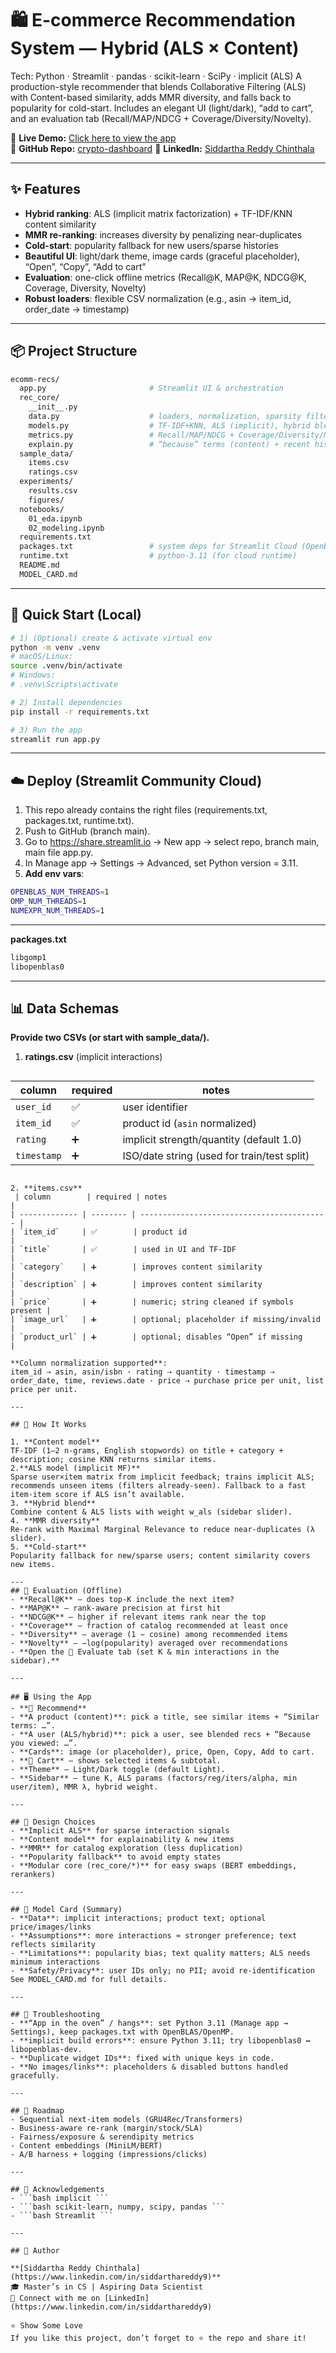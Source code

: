 # 🛍️ E-commerce Recommendation System — Hybrid (ALS × Content)
Tech: Python · Streamlit · pandas · scikit-learn · SciPy · implicit (ALS)
A production-style recommender that blends Collaborative Filtering (ALS) with Content-based similarity, adds MMR diversity, and falls back to popularity for cold-start. Includes an elegant UI (light/dark), “add to cart”, and an evaluation tab (Recall/MAP/NDCG + Coverage/Diversity/Novelty).

🚀 **Live Demo:** [Click here to view the app](https://chbazwgidrxkwkxkno7dmj.streamlit.app)  
📂 **GitHub Repo:** [crypto-dashboard]([https://github.com/SIDDARTHAREDDY8/](https://github.com/SIDDARTHAREDDY8/-E-commerce-Recommendation-System))  
💼 **LinkedIn:** [Siddartha Reddy Chinthala](https://www.linkedin.com/in/siddarthareddy9)

---

## ✨ Features

- **Hybrid ranking**: ALS (implicit matrix factorization) + TF-IDF/KNN content similarity
- **MMR re-ranking**: increases diversity by penalizing near-duplicates
- **Cold-start**: popularity fallback for new users/sparse histories
- **Beautiful UI**: light/dark theme, image cards (graceful placeholder), “Open”, “Copy”, “Add to cart”
- **Evaluation**: one-click offline metrics (Recall@K, MAP@K, NDCG@K, Coverage, Diversity, Novelty)
- **Robust loaders**: flexible CSV normalization (e.g., asin → item_id, order_date → timestamp)

---

## 📦 Project Structure

```bash
ecomm-recs/
  app.py                       # Streamlit UI & orchestration
  rec_core/
    __init__.py
    data.py                    # loaders, normalization, sparsity filters, URL checks
    models.py                  # TF-IDF+KNN, ALS (implicit), hybrid blend, MMR
    metrics.py                 # Recall/MAP/NDCG + Coverage/Diversity/Novelty
    explain.py                 # “because” terms (content) + recent history (ALS)
  sample_data/
    items.csv
    ratings.csv
  experiments/
    results.csv
    figures/
  notebooks/
    01_eda.ipynb
    02_modeling.ipynb
  requirements.txt
  packages.txt                 # system deps for Streamlit Cloud (OpenBLAS/OpenMP)
  runtime.txt                  # python-3.11 (for cloud runtime)
  README.md
  MODEL_CARD.md
```

---

## 🔧 Quick Start (Local)

```bash
# 1) (Optional) create & activate virtual env
python -m venv .venv
# macOS/Linux:
source .venv/bin/activate
# Windows:
# .venv\Scripts\activate

# 2) Install dependencies
pip install -r requirements.txt

# 3) Run the app
streamlit run app.py
```

---

## ☁️ Deploy (Streamlit Community Cloud)
1. This repo already contains the right files (requirements.txt, packages.txt, runtime.txt).
2. Push to GitHub (branch main).
3. Go to https://share.streamlit.io → New app → select repo, branch main, main file app.py.
4. In Manage app → Settings → Advanced, set Python version = 3.11.
5. **Add env vars**:
```bash
OPENBLAS_NUM_THREADS=1
OMP_NUM_THREADS=1
NUMEXPR_NUM_THREADS=1
```

---

**packages.txt**
```bash
libgomp1
libopenblas0
```

---

## 📊 Data Schemas

**Provide two CSVs (or start with sample_data/).**
1. **ratings.csv** (implicit interactions)
   ```bash
 | column      | required | notes                                       |
| ----------- | -------- | ------------------------------------------- |
| `user_id`   | ✅        | user identifier                             |
| `item_id`   | ✅        | product id (`asin` normalized)              |
| `rating`    | ➕        | implicit strength/quantity (default 1.0)    |
| `timestamp` | ➕        | ISO/date string (used for train/test split) |
  ```

2. **items.csv**
   | column        | required | notes                                      |
| ------------- | -------- | ------------------------------------------ |
| `item_id`     | ✅        | product id                                 |
| `title`       | ✅        | used in UI and TF-IDF                      |
| `category`    | ➕        | improves content similarity                |
| `description` | ➕        | improves content similarity                |
| `price`       | ➕        | numeric; string cleaned if symbols present |
| `image_url`   | ➕        | optional; placeholder if missing/invalid   |
| `product_url` | ➕        | optional; disables “Open” if missing       |

**Column normalization supported**:
item_id ⇢ asin, asin/isbn · rating ⇢ quantity · timestamp ⇢ order_date, time, reviews.date · price ⇢ purchase price per unit, list price per unit.

---

## 🧠 How It Works

1. **Content model**
TF-IDF (1–2 n-grams, English stopwords) on title + category + description; cosine KNN returns similar items.
2.**ALS model (implicit MF)**
Sparse user×item matrix from implicit feedback; trains implicit ALS; recommends unseen items (filters already-seen). Fallback to a fast item-item score if ALS isn’t available.
3. **Hybrid blend**
Combine content & ALS lists with weight w_als (sidebar slider).
4. **MMR diversity**
Re-rank with Maximal Marginal Relevance to reduce near-duplicates (λ slider).
5. **Cold-start**
Popularity fallback for new/sparse users; content similarity covers new items.

---
## 🧪 Evaluation (Offline)
- **Recall@K** – does top-K include the next item?
- **MAP@K** – rank-aware precision at first hit
- **NDCG@K** – higher if relevant items rank near the top
- **Coverage** – fraction of catalog recommended at least once
- **Diversity** – average (1 − cosine) among recommended items
- **Novelty** – −log(popularity) averaged over recommendations
- **Open the 🧪 Evaluate tab (set K & min interactions in the sidebar).**

---

## 🖥️ Using the App
- **🔎 Recommend**
  - **A product (content)**: pick a title, see similar items + “Similar terms: …”.
  - **A user (ALS/hybrid)**: pick a user, see blended recs + “Because you viewed: …”.
- **Cards**: image (or placeholder), price, Open, Copy, Add to cart.
- **🛒 Cart** – shows selected items & subtotal.
- **Theme** – Light/Dark toggle (default Light).
- **Sidebar** – tune K, ALS params (factors/reg/iters/alpha, min user/item), MMR λ, hybrid weight.

---

## 🧩 Design Choices
- **Implicit ALS** for sparse interaction signals
- **Content model** for explainability & new items
- **MMR** for catalog exploration (less duplication)
- **Popularity fallback** to avoid empty states
- **Modular core (rec_core/*)** for easy swaps (BERT embeddings, rerankers)

---

## 🧾 Model Card (Summary)
- **Data**: implicit interactions; product text; optional price/images/links
- **Assumptions**: more interactions ≈ stronger preference; text reflects similarity
- **Limitations**: popularity bias; text quality matters; ALS needs minimum interactions
- **Safety/Privacy**: user IDs only; no PII; avoid re-identification
See MODEL_CARD.md for full details.

---

## 🐛 Troubleshooting
- **“App in the oven” / hangs**: set Python 3.11 (Manage app → Settings), keep packages.txt with OpenBLAS/OpenMP.
- **implicit build errors**: ensure Python 3.11; try libopenblas0 ↔ libopenblas-dev.
- **Duplicate widget IDs**: fixed with unique keys in code.
- **No images/links**: placeholders & disabled buttons handled gracefully.

---

## 🧭 Roadmap
- Sequential next-item models (GRU4Rec/Transformers)
- Business-aware re-rank (margin/stock/SLA)
- Fairness/exposure & serendipity metrics
- Content embeddings (MiniLM/BERT)
- A/B harness + logging (impressions/clicks)

---

## 🙌 Acknowledgements
- ```bash implicit ```
- ```bash scikit-learn, numpy, scipy, pandas ```
- ```bash Streamlit ```

---

## 👤 Author

**[Siddartha Reddy Chinthala](https://www.linkedin.com/in/siddarthareddy9)**  
🎓 Master’s in CS | Aspiring Data Scientist  
🔗 Connect with me on [LinkedIn](https://www.linkedin.com/in/siddarthareddy9)

⭐️ Show Some Love
If you like this project, don’t forget to ⭐️ the repo and share it!


